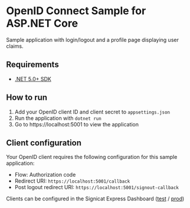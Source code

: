 # OpenID Connect Sample for ASP.NET Core

Sample application with login/logout and a profile page displaying user claims.

## Requirements
- [.NET 5.0+ SDK](https://dotnet.microsoft.com/download)

## How to run

1. Add your OpenID client ID and client secret to `appsettings.json`
2. Run the application with `dotnet run`
3. Go to https://localhost:5001 to view the application

## Client configuration

Your OpenID client requires the following configuration for this sample application:

- Flow: Authorization code
- Redirect URI: `https://localhost:5001/callback`
- Post logout redirect URI: `https://localhost:5001/signout-callback`

Clients can be configured in the Signicat Express Dashboard ([test](https://dashboard-test.signicat.io) / [prod](https://dashboard.signicat.io))